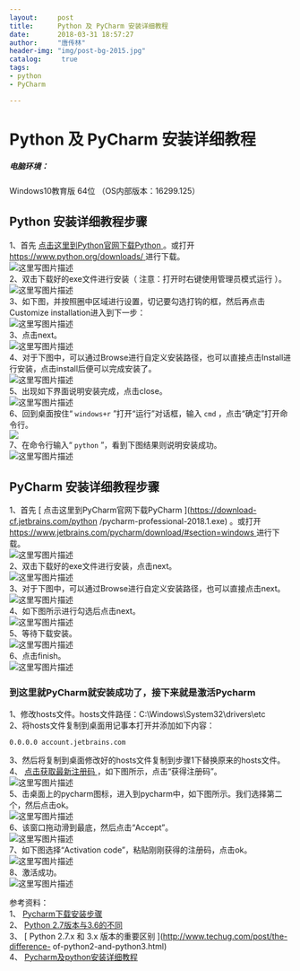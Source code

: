 ```yaml
---
layout:		post
title: 		Python 及 PyCharm 安装详细教程
date: 		2018-03-31 18:57:27
author:		"唐传林"
header-img: "img/post-bg-2015.jpg"
catalog:	 true
tags:
- python
- PyCharm

---
```

#  Python 及 PyCharm 安装详细教程

#####  电脑环境：

Windows10教育版 64位 （OS内部版本：16299.125）

##  Python 安装详细教程步骤

1、首先 [ 点击这里到Python官网下载Python
](https://www.python.org/ftp/python/3.6.5/python-3.6.5.exe) 。或打开 [
https://www.python.org/downloads/ ](https://www.python.org/downloads/) 进行下载。  
![这里写图片描述](http://img-blog.csdn.net/20180331162940321?watermark/2/text/aHR0cHM6Ly9ibG9nLmNzZG4ubmV0L1RhbmdfQ2h1YW5saW4=/font/5a6L5L2T/fontsize/400/fill/I0JBQkFCMA==/dissolve/70)  
2、双击下载好的exe文件进行安装（  注意：打开时右键使用管理员模式运行  ）。  
![这里写图片描述](http://img-blog.csdn.net/20180331164226856?watermark/2/text/aHR0cHM6Ly9ibG9nLmNzZG4ubmV0L1RhbmdfQ2h1YW5saW4=/font/5a6L5L2T/fontsize/400/fill/I0JBQkFCMA==/dissolve/70)  
3、如下图，并按照圈中区域进行设置，切记要勾选打钩的框，然后再点击Customize installation进入到下一步：  
![这里写图片描述](http://img-blog.csdn.net/20180331163446455?watermark/2/text/aHR0cHM6Ly9ibG9nLmNzZG4ubmV0L1RhbmdfQ2h1YW5saW4=/font/5a6L5L2T/fontsize/400/fill/I0JBQkFCMA==/dissolve/70)  
3、点击next。  
![这里写图片描述](http://img-blog.csdn.net/20180331163538485?watermark/2/text/aHR0cHM6Ly9ibG9nLmNzZG4ubmV0L1RhbmdfQ2h1YW5saW4=/font/5a6L5L2T/fontsize/400/fill/I0JBQkFCMA==/dissolve/70)  
4、对于下图中，可以通过Browse进行自定义安装路径，也可以直接点击Install进行安装，点击install后便可以完成安装了。  
![这里写图片描述](http://img-blog.csdn.net/20180331163801432?watermark/2/text/aHR0cHM6Ly9ibG9nLmNzZG4ubmV0L1RhbmdfQ2h1YW5saW4=/font/5a6L5L2T/fontsize/400/fill/I0JBQkFCMA==/dissolve/70)  
5、出现如下界面说明安装完成，点击close。  
![这里写图片描述](http://img-blog.csdn.net/20180331164430419?watermark/2/text/aHR0cHM6Ly9ibG9nLmNzZG4ubmV0L1RhbmdfQ2h1YW5saW4=/font/5a6L5L2T/fontsize/400/fill/I0JBQkFCMA==/dissolve/70)  
6、回到桌面按住“ ` windows+r ` ”打开“运行”对话框，输入 ` cmd ` ，点击“确定”打开命令行。  
![](http://img-blog.csdn.net/20180316202549631?watermark/2/text/Ly9ibG9nLmNzZG4ubmV0L1RhbmdfQ2h1YW5saW4=/font/5a6L5L2T/fontsize/400/fill/I0JBQkFCMA==/dissolve/70)  
7、在命令行输入“ ` python ` ”，看到下图结果则说明安装成功。  
![这里写图片描述](http://img-blog.csdn.net/20180331164744271?watermark/2/text/aHR0cHM6Ly9ibG9nLmNzZG4ubmV0L1RhbmdfQ2h1YW5saW4=/font/5a6L5L2T/fontsize/400/fill/I0JBQkFCMA==/dissolve/70)

##  PyCharm 安装详细教程步骤

1、首先 [ 点击这里到PyCharm官网下载PyCharm ](https://download-cf.jetbrains.com/python
/pycharm-professional-2018.1.exe) 。或打开 [
https://www.jetbrains.com/pycharm/download/#section=windows
](https://www.jetbrains.com/pycharm/download/#section=windows) 进行下载。  
![这里写图片描述](http://img-blog.csdn.net/20180331165437789?watermark/2/text/aHR0cHM6Ly9ibG9nLmNzZG4ubmV0L1RhbmdfQ2h1YW5saW4=/font/5a6L5L2T/fontsize/400/fill/I0JBQkFCMA==/dissolve/70)  
2、双击下载好的exe文件进行安装，点击next。  
![这里写图片描述](http://img-blog.csdn.net/20180331165628223?watermark/2/text/aHR0cHM6Ly9ibG9nLmNzZG4ubmV0L1RhbmdfQ2h1YW5saW4=/font/5a6L5L2T/fontsize/400/fill/I0JBQkFCMA==/dissolve/70)  
3、对于下图中，可以通过Browse进行自定义安装路径，也可以直接点击next。  
![这里写图片描述](http://img-blog.csdn.net/2018033116575026?watermark/2/text/aHR0cHM6Ly9ibG9nLmNzZG4ubmV0L1RhbmdfQ2h1YW5saW4=/font/5a6L5L2T/fontsize/400/fill/I0JBQkFCMA==/dissolve/70)  
4、如下图所示进行勾选后点击next。  
![这里写图片描述](http://img-blog.csdn.net/20180331170043130?watermark/2/text/aHR0cHM6Ly9ibG9nLmNzZG4ubmV0L1RhbmdfQ2h1YW5saW4=/font/5a6L5L2T/fontsize/400/fill/I0JBQkFCMA==/dissolve/70)  
5、等待下载安装。  
![这里写图片描述](http://img-blog.csdn.net/20180331170130252?watermark/2/text/aHR0cHM6Ly9ibG9nLmNzZG4ubmV0L1RhbmdfQ2h1YW5saW4=/font/5a6L5L2T/fontsize/400/fill/I0JBQkFCMA==/dissolve/70)  
6、点击finish。  
![这里写图片描述](http://img-blog.csdn.net/20180331170454514?watermark/2/text/aHR0cHM6Ly9ibG9nLmNzZG4ubmV0L1RhbmdfQ2h1YW5saW4=/font/5a6L5L2T/fontsize/400/fill/I0JBQkFCMA==/dissolve/70)

###  到这里就PyCharm就安装成功了，接下来就是激活Pycharm

1、修改hosts文件。hosts文件路径：C:\Windows\System32\drivers\etc  
2、将hosts文件复制到桌面用记事本打开并添加如下内容：

    
    
    0.0.0.0 account.jetbrains.com

3、然后将复制到桌面修改好的hosts文件复制到步骤1下替换原来的hosts文件。  
4、 [ 点击获取最新注册码 ](http://idea.lanyus.com/) ，如下图所示，点击“获得注册码”。  
![这里写图片描述](http://img-blog.csdn.net/20180331184812595?watermark/2/text/aHR0cHM6Ly9ibG9nLmNzZG4ubmV0L1RhbmdfQ2h1YW5saW4=/font/5a6L5L2T/fontsize/400/fill/I0JBQkFCMA==/dissolve/70)  
5、击桌面上的pycharm图标，进入到pycharm中，如下图所示。我们选择第二个，然后点击ok。  
![这里写图片描述](http://img-blog.csdn.net/20180331185017847?watermark/2/text/aHR0cHM6Ly9ibG9nLmNzZG4ubmV0L1RhbmdfQ2h1YW5saW4=/font/5a6L5L2T/fontsize/400/fill/I0JBQkFCMA==/dissolve/70)  
6、该窗口拖动滑到最底，然后点击“Accept”。  
![这里写图片描述](http://img-blog.csdn.net/20180331185244922?watermark/2/text/aHR0cHM6Ly9ibG9nLmNzZG4ubmV0L1RhbmdfQ2h1YW5saW4=/font/5a6L5L2T/fontsize/400/fill/I0JBQkFCMA==/dissolve/70)  
7、如下图选择“Activation code”，粘贴刚刚获得的注册码，点击ok。  
![这里写图片描述](http://img-blog.csdn.net/20180331185425164?watermark/2/text/aHR0cHM6Ly9ibG9nLmNzZG4ubmV0L1RhbmdfQ2h1YW5saW4=/font/5a6L5L2T/fontsize/400/fill/I0JBQkFCMA==/dissolve/70)  
8、激活成功。  
![这里写图片描述](http://img-blog.csdn.net/20180331185629903?watermark/2/text/aHR0cHM6Ly9ibG9nLmNzZG4ubmV0L1RhbmdfQ2h1YW5saW4=/font/5a6L5L2T/fontsize/400/fill/I0JBQkFCMA==/dissolve/70)

参考资料：  
1、 [ Pycharm下载安装步骤
](https://blog.csdn.击桌面上的pycharm图标，进入到pycharm中，如下图所示：击桌面上的pycharm图标，进入到pycharm中，如下图所示：net/jiajikang_jjk/article/details/79523438#insertcode)  
2、 [ Python 2.7版本与3.6的不同
](https://blog.csdn.net/kwame211/article/details/77862166)  
3、 [ Python 2.7.x 和 3.x 版本的重要区别 ](http://www.techug.com/post/the-difference-
of-python2-and-python3.html)  
4、 [ Pycharm及python安装详细教程
](https://blog.csdn.net/qq_29883591/article/details/52664478)

